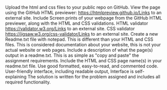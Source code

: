 Upload the html and css files to your public repo on GitHub. 
View the page using the GitHub HTML previewer: https://htmlpreview.github.io/Links to an external site.
Include Screen prints of your webpage from the GitHub HTML previewer, along with the HTML and CSS validations.
HTML validator https://validator.w3.org/Links to an external site.
CSS validator https://jigsaw.w3.org/css-validator/Links to an external site.
Create a new Readme.txt file with notepad.
This is different than your HTML and CSS files. This is considered documentation about your website, this is not your actual website or web pages.
Include a description of what the page(s) output in a readme.txt. This is as simple as "copy and paste" the assignment requirements.
Include the HTML and CSS page name(s) in your readme.txt file.
Use good formatted, easy-to-read, and commented code.
User-friendly interface, including readable output, Interface is self-explaining
The solution is written for the problem assigned and includes all required functionality. 
